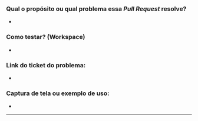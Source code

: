 ### Qual o propósito ou qual problema essa _Pull Request_ resolve?

-

### Como testar? (Workspace)

-

### Link do ticket do problema:

-

### Captura de tela ou exemplo de uso:

-

---
